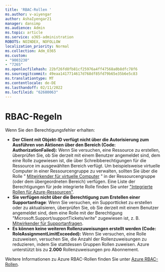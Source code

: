```yaml
---
title: 'RBAC-Rollen '
ms.author: v-aiyengar
author: AshaIyengar21
manager: dansimp
ms.audience: Admin
ms.topic: article
ms.service: o365-administration
ROBOTS: NOINDEX, NOFOLLOW
localization_priority: Normal
ms.collection: Adm_O365
ms.custom:
- "9003230"
- "7265"
ms.openlocfilehash: 22bf26fd8fb81cf25976a4ff47568a0b8dfc78f6
ms.sourcegitcommit: 49eaa1417714617d768df85fd79b65e35b6e5c83
ms.translationtype: MT
ms.contentlocale: de-DE
ms.lasthandoff: 02/11/2022
ms.locfileid: "62680063"
---
```

# <a name="rbac-rules"></a>RBAC-Regeln

Wenn Sie den Berechtigungsfehler erhalten: 

- **Der Client mit Objekt-ID verfügt nicht über die Autorisierung zum Ausführen von Aktionen über den Bereich (Code: AuthorizationFailed):** Wenn Sie versuchen, eine Ressource zu erstellen, überprüfen Sie, ob Sie derzeit mit einem Benutzer angemeldet sind, dem eine Rolle zugewiesen ist, die über Schreibberechtigungen für die Ressource im ausgewählten Bereich verfügt. Um beispielsweise virtuelle Computer in einer Ressourcengruppe zu verwalten, sollten Sie über die Rolle " [Mitwirkender für virtuelle Computer](https://docs.microsoft.com/azure/role-based-access-control/built-in-roles?WT.mc_id=Portal-Microsoft_Azure_Support#virtual-machine-contributor) " in der Ressourcengruppe (oder dem übergeordneten Bereich) verfügen. Eine Liste der Berechtigungen für jede integrierte Rolle finden Sie unter ["Integrierte Rollen für Azure-Ressourcen"](https://docs.microsoft.com/azure/role-based-access-control/built-in-roles?WT.mc_id=Portal-Microsoft_Azure_Support).
- **Sie verfügen nicht über die Berechtigung zum Erstellen einer Supportanfrage**: Wenn Sie versuchen, ein Supportticket zu erstellen oder zu aktualisieren, überprüfen Sie, ob Sie derzeit mit einem Benutzer angemeldet sind, dem eine Rolle mit der Berechtigung "Microsoft.Support/supportTickets/write" zugewiesen ist, z. B. [Mitwirkender für Supportanfragen](https://docs.microsoft.com/azure/role-based-access-control/built-in-roles?WT.mc_id=Portal-Microsoft_Azure_Support#support-request-contributor).
- **Es können keine weiteren Rollenzuweisungen erstellt werden (Code: RoleAssignmentLimitExceeded):** Wenn Sie versuchen, eine Rolle zuzuweisen, versuchen Sie, die Anzahl der Rollenzuweisungen zu reduzieren, indem Sie stattdessen Gruppen Rollen zuweisen. Azure unterstützt bis zu **2.000** Rollenzuweisungen pro Abonnement.

Weitere Informationen zu Azure RBAC-Rollen finden Sie unter [Azure RBAC-Rollen](https://docs.microsoft.com/azure/role-based-access-control/role-assignments-portal?WT.mc_id=Portal-Microsoft_Azure_Support).
